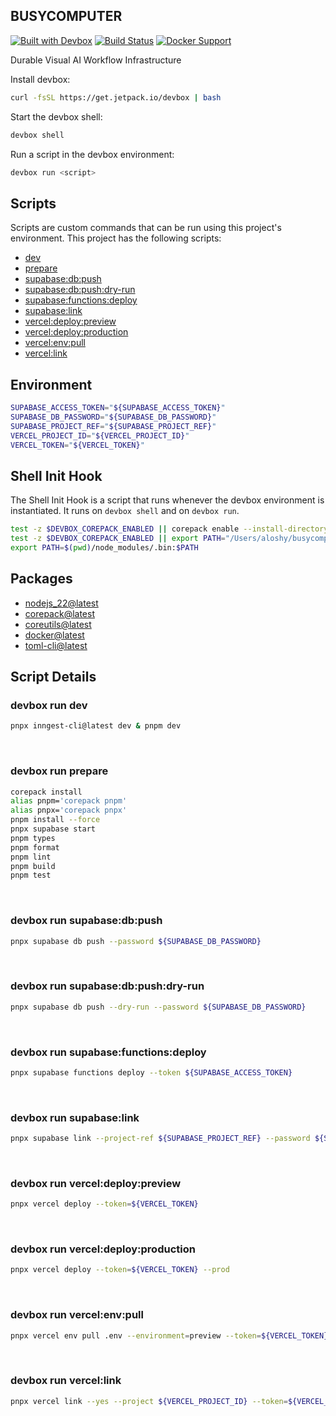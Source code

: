 ## BUSYCOMPUTER

[![Built with Devbox](https://www.jetify.com/img/devbox/shield_galaxy.svg)](https://www.jetify.com/devbox/docs/contributor-quickstart/)
[![Build Status](https://github.com/busycomputer/app/actions/workflows/CI.yml/badge.svg)](https://github.com/busycomputer/app/actions/workflows/ci.yml)
[![Docker Support](https://img.shields.io/badge/Docker-Enabled-2496ED?logo=docker&logoColor=white)](https://github.com/busycomputer/app)

Durable Visual AI Workflow Infrastructure

Install devbox:

```sh
curl -fsSL https://get.jetpack.io/devbox | bash
```

Start the devbox shell:

```sh 
devbox shell
```

Run a script in the devbox environment:

```sh
devbox run <script>
```

## Scripts

Scripts are custom commands that can be run using this project's environment. This project has the following scripts:

* [dev](#devbox-run-dev)
* [prepare](#devbox-run-prepare)
* [supabase:db:push](#devbox-run-supabase:db:push)
* [supabase:db:push:dry-run](#devbox-run-supabase:db:push:dry-run)
* [supabase:functions:deploy](#devbox-run-supabase:functions:deploy)
* [supabase:link](#devbox-run-supabase:link)
* [vercel:deploy:preview](#devbox-run-vercel:deploy:preview)
* [vercel:deploy:production](#devbox-run-vercel:deploy:production)
* [vercel:env:pull](#devbox-run-vercel:env:pull)
* [vercel:link](#devbox-run-vercel:link)

## Environment

```sh
SUPABASE_ACCESS_TOKEN="${SUPABASE_ACCESS_TOKEN}"
SUPABASE_DB_PASSWORD="${SUPABASE_DB_PASSWORD}"
SUPABASE_PROJECT_REF="${SUPABASE_PROJECT_REF}"
VERCEL_PROJECT_ID="${VERCEL_PROJECT_ID}"
VERCEL_TOKEN="${VERCEL_TOKEN}"
```

## Shell Init Hook

The Shell Init Hook is a script that runs whenever the devbox environment is instantiated. It runs
on `devbox shell` and on `devbox run`.

```sh
test -z $DEVBOX_COREPACK_ENABLED || corepack enable --install-directory "/Users/aloshy/busycomputer/app/.devbox/virtenv/nodejs_22/corepack-bin/"
test -z $DEVBOX_COREPACK_ENABLED || export PATH="/Users/aloshy/busycomputer/app/.devbox/virtenv/nodejs_22/corepack-bin/:$PATH"
export PATH=$(pwd)/node_modules/.bin:$PATH
```

## Packages

* [nodejs_22@latest](https://www.nixhub.io/packages/nodejs_22)
* [corepack@latest](https://www.nixhub.io/packages/corepack)
* [coreutils@latest](https://www.nixhub.io/packages/coreutils)
* [docker@latest](https://www.nixhub.io/packages/docker)
* [toml-cli@latest](https://www.nixhub.io/packages/toml-cli)

## Script Details

### devbox run dev

```sh
pnpx inngest-cli@latest dev & pnpm dev
```

&ensp;

### devbox run prepare

```sh
corepack install
alias pnpm='corepack pnpm'
alias pnpx='corepack pnpx'
pnpm install --force
pnpx supabase start
pnpm types
pnpm format
pnpm lint
pnpm build
pnpm test
```

&ensp;

### devbox run supabase:db:push

```sh
pnpx supabase db push --password ${SUPABASE_DB_PASSWORD}
```

&ensp;

### devbox run supabase:db:push:dry-run

```sh
pnpx supabase db push --dry-run --password ${SUPABASE_DB_PASSWORD}
```

&ensp;

### devbox run supabase:functions:deploy

```sh
pnpx supabase functions deploy --token ${SUPABASE_ACCESS_TOKEN}
```

&ensp;

### devbox run supabase:link

```sh
pnpx supabase link --project-ref ${SUPABASE_PROJECT_REF} --password ${SUPABASE_DB_PASSWORD}
```

&ensp;

### devbox run vercel:deploy:preview

```sh
pnpx vercel deploy --token=${VERCEL_TOKEN}
```

&ensp;

### devbox run vercel:deploy:production

```sh
pnpx vercel deploy --token=${VERCEL_TOKEN} --prod
```

&ensp;

### devbox run vercel:env:pull

```sh
pnpx vercel env pull .env --environment=preview --token=${VERCEL_TOKEN}
```

&ensp;

### devbox run vercel:link

```sh
pnpx vercel link --yes --project ${VERCEL_PROJECT_ID} --token=${VERCEL_TOKEN}
```

&ensp;



<!-- gen-readme end -->
